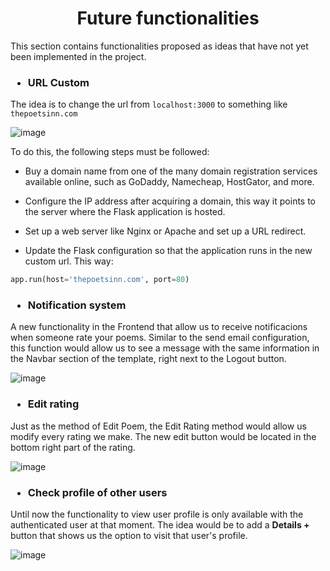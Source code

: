 <h1 align="center">Future functionalities</h1>

This section contains functionalities proposed as ideas that have not yet been implemented in the project.

<h3 align="left">

* URL Custom

</h3>

The idea is to change the url from <code>localhost:3000</code> to something like <code>thepoetsinn.com</code>

![image](https://cdn.discordapp.com/attachments/1091530117454499862/1103035354304491660/image.png)

To do this, the following steps must be followed:

- Buy a domain name from one of the many domain registration services available online, such as GoDaddy, Namecheap, HostGator, and more.

- Configure the IP address after acquiring a domain, this way it points to the server where the Flask application is hosted.

- Set up a web server like Nginx or Apache and set up a URL redirect.

- Update the Flask configuration so that the application runs in the new custom url. This way:

```python
app.run(host='thepoetsinn.com', port=80)

```
<h3 align="left">

* Notification system

</h3>

A new functionality in the Frontend that allow us to receive notificacions when someone rate your poems.
Similar to the send email configuration, this function would allow us to see a message with the same information in the Navbar section of the template, right next to the Logout button.

![image](https://user-images.githubusercontent.com/83615373/235817838-4e5662c9-6766-4123-9b50-408e01c2cf1f.png)

<h3 align="left">

* Edit rating

</h3>

Just as the method of Edit Poem, the Edit Rating method would allow us modify every rating we make. The new edit button would be located in the bottom right part of the rating. 

![image](https://user-images.githubusercontent.com/83615373/235817814-530117b2-cf6f-4479-8d30-934e9c9dd400.png)

<h3 align="left">

* Check profile of other users

</h3>

Until now the functionality to view user profile is only available with the authenticated user at that moment.
The idea would be to add a __Details +__ button that shows us the option to visit that user's profile.

![image](https://user-images.githubusercontent.com/83615373/235817743-0cd74da4-2e28-469f-b0b3-3c3ac4cfa3fe.png)

